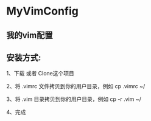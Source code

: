 # MyVimConfig
我的vim配置
---
## 安装方式:

1、下载 或者 Clone这个项目

2、将 .vimrc 文件拷贝到你的用户目录，例如 cp .vimrc ~/

3、将 .vim 目录拷贝到你的用户目录，例如 cp -r .vim ~/

4、完成 
